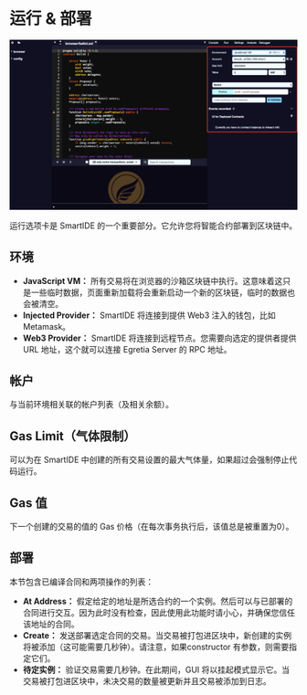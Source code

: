 # 运行 & 部署

![](pic4-2.png)

运行选项卡是 SmartIDE 的一个重要部分。它允许您将智能合约部署到区块链中。

## 环境

* **JavaScript VM：** 所有交易将在浏览器的沙箱区块链中执行。这意味着这只是一些临时数据，页面重新加载将会重新启动一个新的区块链，临时的数据也会被清空。
* **Injected Provider：** SmartIDE 将连接到提供 Web3 注入的钱包，比如 Metamask。
* **Web3 Provider：** SmartIDE 将连接到远程节点。您需要向选定的提供者提供 URL 地址，这个就可以连接 Egretia Server 的 RPC 地址。

## 帐户

与当前环境相关联的帐户列表（及相关余额）。

## Gas Limit（气体限制）

可以为在 SmartIDE 中创建的所有交易设置的最大气体量，如果超过会强制停止代码运行。

##  Gas 值

下一个创建的交易的值的 Gas 价格（在每次事务执行后，该值总是被重置为0）。

## 部署

本节包含已编译合同和两项操作的列表：

* **At Address：** 假定给定的地址是所选合约的一个实例。然后可以与已部署的合同进行交互。因为此时没有检查，因此使用此功能时请小心，并确保您信任该地址的合同。
* **Create：** 发送部署选定合同的交易。当交易被打包进区块中，新创建的实例将被添加（这可能需要几秒钟）。请注意，如果constructor 有参数，则需要指定它们。
* **待定实例：** 验证交易需要几秒钟。在此期间，GUI 将以挂起模式显示它。当交易被打包进区块中，未决交易的数量被更新并且交易被添加到日志。